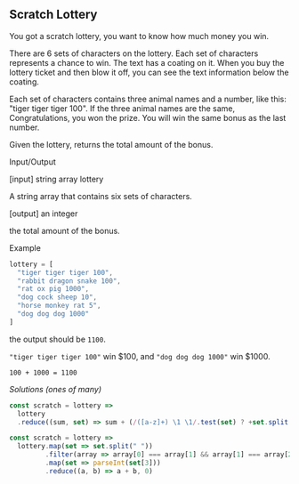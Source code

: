 ## Scratch Lottery

You got a scratch lottery, you want to know how much money you win.

There are 6 sets of characters on the lottery. Each set of characters represents a chance to win. The text has a coating
on it. When you buy the lottery ticket and then blow it off, you can see the text information below the coating.

Each set of characters contains three animal names and a number, like this: "tiger tiger tiger 100". If the three animal
names are the same, Congratulations, you won the prize. You will win the same bonus as the last number.

Given the lottery, returns the total amount of the bonus.

Input/Output

[input] string array lottery

A string array that contains six sets of characters.

[output] an integer

the total amount of the bonus.

Example

```javascript
lottery = [
  "tiger tiger tiger 100",
  "rabbit dragon snake 100",
  "rat ox pig 1000",
  "dog cock sheep 10",
  "horse monkey rat 5",
  "dog dog dog 1000"
]
```

the output should be `1100`.

`"tiger tiger tiger 100"` win $100, and `"dog dog dog 1000"` win $1000.

`100 + 1000 = 1100`

*Solutions (ones of many)*

```javascript
const scratch = lottery =>  
  lottery
  .reduce((sum, set) => sum + (/([a-z]+) \1 \1/.test(set) ? +set.split(" ")[3] : 0), 0)

const scratch = lottery =>
  lottery.map(set => set.split(" "))
         .filter(array => array[0] === array[1] && array[1] === array[2])
         .map(set => parseInt(set[3]))
         .reduce((a, b) => a + b, 0)
```
